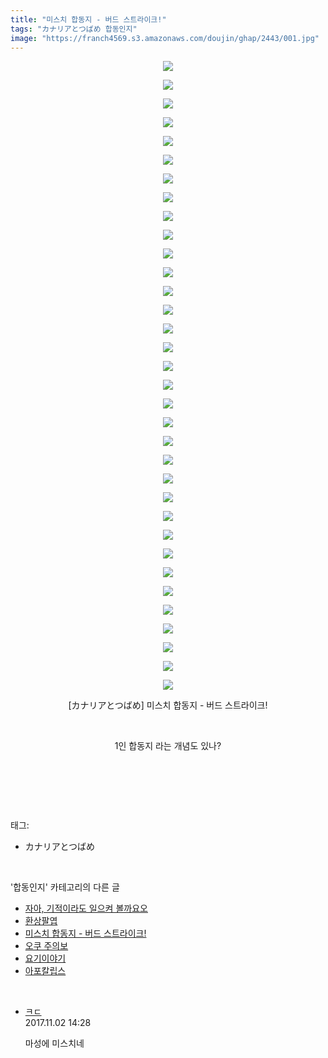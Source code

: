 ```yaml
---
title: "미스치 합동지 - 버드 스트라이크!"
tags: "カナリアとつばめ 합동인지"
image: "https://franch4569.s3.amazonaws.com/doujin/ghap/2443/001.jpg"
---
```

<div class="article">
<p style="text-align: center; clear: none; float: none;"><img src="{{ site.imgserver2 }}/ghap/2443/001.jpg"/></p>
<p style="text-align: center; clear: none; float: none;"><img src="{{ site.imgserver2 }}/ghap/2443/002.jpg"/></p>
<p style="text-align: center; clear: none; float: none;"><img src="{{ site.imgserver2 }}/ghap/2443/003.jpg"/></p>
<p style="text-align: center; clear: none; float: none;"><img src="{{ site.imgserver2 }}/ghap/2443/004.jpg"/></p>
<p style="text-align: center; clear: none; float: none;"><img src="{{ site.imgserver2 }}/ghap/2443/005.jpg"/></p>
<p style="text-align: center; clear: none; float: none;"><img src="{{ site.imgserver2 }}/ghap/2443/006.jpg"/></p>
<p style="text-align: center; clear: none; float: none;"><img src="{{ site.imgserver2 }}/ghap/2443/007.jpg"/></p>
<p style="text-align: center; clear: none; float: none;"><img src="{{ site.imgserver2 }}/ghap/2443/008.jpg"/></p>
<p style="text-align: center; clear: none; float: none;"><img src="{{ site.imgserver2 }}/ghap/2443/009.jpg"/></p>
<p style="text-align: center; clear: none; float: none;"><img src="{{ site.imgserver2 }}/ghap/2443/010.jpg"/></p>
<p style="text-align: center; clear: none; float: none;"><img src="{{ site.imgserver2 }}/ghap/2443/011.jpg"/></p>
<p style="text-align: center; clear: none; float: none;"><img src="{{ site.imgserver2 }}/ghap/2443/012.jpg"/></p>
<p style="text-align: center; clear: none; float: none;"><img src="{{ site.imgserver2 }}/ghap/2443/013.jpg"/></p>
<p style="text-align: center; clear: none; float: none;"><img src="{{ site.imgserver2 }}/ghap/2443/014.jpg"/></p>
<p style="text-align: center; clear: none; float: none;"><img src="{{ site.imgserver2 }}/ghap/2443/015.jpg"/></p>
<p style="text-align: center; clear: none; float: none;"><img src="{{ site.imgserver2 }}/ghap/2443/016.jpg"/></p>
<p style="text-align: center; clear: none; float: none;"><img src="{{ site.imgserver2 }}/ghap/2443/017.jpg"/></p>
<p style="text-align: center; clear: none; float: none;"><img src="{{ site.imgserver2 }}/ghap/2443/018.jpg"/></p>
<p style="text-align: center; clear: none; float: none;"><img src="{{ site.imgserver2 }}/ghap/2443/019.jpg"/></p>
<p style="text-align: center; clear: none; float: none;"><img src="{{ site.imgserver2 }}/ghap/2443/020.jpg"/></p>
<p style="text-align: center; clear: none; float: none;"><img src="{{ site.imgserver2 }}/ghap/2443/021.jpg"/></p>
<p style="text-align: center; clear: none; float: none;"><img src="{{ site.imgserver2 }}/ghap/2443/022.jpg"/></p>
<p style="text-align: center; clear: none; float: none;"><img src="{{ site.imgserver2 }}/ghap/2443/023.jpg"/></p>
<p style="text-align: center; clear: none; float: none;"><img src="{{ site.imgserver2 }}/ghap/2443/024.jpg"/></p>
<p style="text-align: center; clear: none; float: none;"><img src="{{ site.imgserver2 }}/ghap/2443/025.jpg"/></p>
<p style="text-align: center; clear: none; float: none;"><img src="{{ site.imgserver2 }}/ghap/2443/026.jpg"/></p>
<p style="text-align: center; clear: none; float: none;"><img src="{{ site.imgserver2 }}/ghap/2443/027.jpg"/></p>
<p style="text-align: center; clear: none; float: none;"><img src="{{ site.imgserver2 }}/ghap/2443/028.jpg"/></p>
<p style="text-align: center; clear: none; float: none;"><img src="{{ site.imgserver2 }}/ghap/2443/029.jpg"/></p>
<p style="text-align: center; clear: none; float: none;"><img src="{{ site.imgserver2 }}/ghap/2443/030.jpg"/></p>
<p style="text-align: center; clear: none; float: none;"><img src="{{ site.imgserver2 }}/ghap/2443/031.jpg"/></p>
<p style="text-align: center; clear: none; float: none;"><img src="{{ site.imgserver2 }}/ghap/2443/032.jpg"/></p>
<p style="text-align: center; clear: none; float: none;"><img src="{{ site.imgserver2 }}/ghap/2443/033.jpg"/></p>
<p style="text-align: center; clear: none; float: none;"><img src="{{ site.imgserver2 }}/ghap/2443/034.jpg"/></p>
<p style="text-align: center; clear: none; float: none;">[カナリアとつばめ] 미스치 합동지 - 버드 스트라이크!</p>
<p style="text-align: center; clear: none; float: none;"><br/></p>
<p style="text-align: center; clear: none; float: none;">1인 합동지 라는 개념도 있나?</p>
<p style="text-align: center; clear: none; float: none;"><br/></p>
<p><br/></p>
</div><br/>
<div class="tagTrail">
<p>태그: </p>
<ul>
<li>カナリアとつばめ</li>
</ul>
</div><br/>
<div class="another">
<p>'합동인지' 카테고리의 다른 글</p>
<ul>
<li><a href="/ghap_2460">자아, 기적이라도 일으켜 볼까요오</a></li>
<li><a href="/ghap_2448">환상팔엽</a></li>
<li><a href="/ghap_2443">미스치 합동지 - 버드 스트라이크!</a></li>
<li><a href="/ghap_2437">오쿠 주의보</a></li>
<li><a href="/ghap_2414">요기이야기</a></li>
<li><a href="/ghap_2404">아포칼립스</a></li>
</ul>
</div><br/>
<div class="cb_module cb_fluid">
<div class="cb_wrt cb_profile">
<div class="comment">
<ul>
<li class="cb_thumb_off" id="comment15120959">
<div class="cb_comment_area">
<div class="cb_info_area">
<div class="cb_section">
<span class="cb_nick_name"> <a href="http://f" onclick="return openLinkInNewWindow(this)">ㅋㄷ</a></span>
</div>
<div class="cb_section">
<span class="cb_date">2017.11.02 14:28 </span>
</div>
</div>
<div class="cb_dsc_comment">
<p class="cb_dsc">
											마성에 미스치네
										</p>
</div>
</div></li>
</ul>
</div>
</div><!-- commentList close -->
</div><br/>
